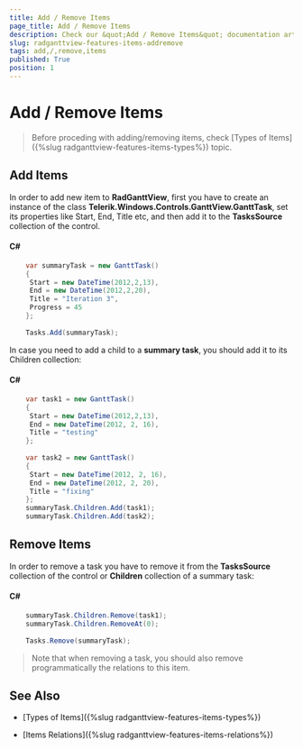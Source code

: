 ```yaml
---
title: Add / Remove Items
page_title: Add / Remove Items
description: Check our &quot;Add / Remove Items&quot; documentation article for the RadGanttView {{ site.framework_name }} control.
slug: radganttview-features-items-addremove
tags: add,/,remove,items
published: True
position: 1
---
```


# Add / Remove Items

>Before proceding with adding/removing items, check [Types of Items]({%slug radganttview-features-items-types%}) topic.

## Add Items

In order to add new item to __RadGanttView__, first you have to create an instance of the class __Telerik.Windows.Controls.GanttView.GanttTask__, set its properties like Start, End, Title etc, and then add it to the __TasksSource__ collection of the control. 

#### __C#__

```C#
	var summaryTask = new GanttTask()
	{
	 Start = new DateTime(2012,2,13),
	 End = new DateTime(2012,2,20),
	 Title = "Iteration 3",
	 Progress = 45
	};
	
	Tasks.Add(summaryTask);
```

In case you need to add a child to a __summary task__, you should add it to its Children collection:

#### __C#__

```C#
	var task1 = new GanttTask()
	{
	 Start = new DateTime(2012,2,13),
	 End = new DateTime(2012, 2, 16),
	 Title = "testing"
	};
	
	var task2 = new GanttTask()
	{
	 Start = new DateTime(2012, 2, 16),
	 End = new DateTime(2012, 2, 20),
	 Title = "fixing"
	};
	summaryTask.Children.Add(task1);
	summaryTask.Children.Add(task2);
```

## Remove Items

In order to remove a task you have to remove it from the __TasksSource__ collection of the control or __Children__ collection of a summary task:

#### __C#__

```C#
	summaryTask.Children.Remove(task1);
	summaryTask.Children.RemoveAt(0);
	
	Tasks.Remove(summaryTask);
```

>Note that when removing a task, you should also remove programmatically the relations to this item.

## See Also

 * [Types of Items]({%slug radganttview-features-items-types%})

 * [Items Relations]({%slug radganttview-features-items-relations%})
